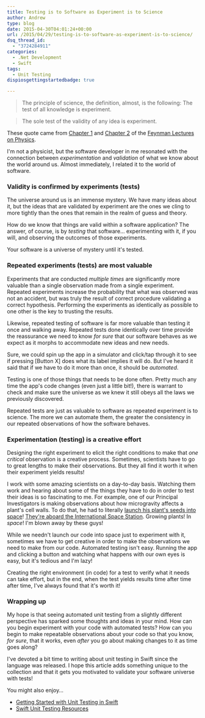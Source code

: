 ```yaml
---
title: Testing is to Software as Experiment is to Science
author: Andrew
type: blog
date: 2015-04-30T04:01:24+00:00
url: /2015/04/29/testing-is-to-software-as-experiment-is-to-science/
dsq_thread_id:
  - "3724284911"
categories:
  - .Net Development
  - Swift
tags:
  - Unit Testing
dispiosgettingstartedbadge: true

---
```

> The principle of science, the definition, almost, is the following: The test of all knowledge is experiment.

> The sole test of the validity of any idea is experiment.

These quote came from [Chapter 1][1] and [Chapter 2][2] of the [Feynman Lectures on Physics][3].

I'm not a physicist, but the software developer in me resonated with the connection between _experimentation_ and _validation_ of what we know about the world around us. Almost immediately, I related it to the world of software.


<a name="validity-confirmed-by-experiments" class="jump-target"></a>

### Validity is confirmed by experiments (tests)

The universe around us is an immense mystery. We have many ideas about it, but the ideas that are validated by experiment are the ones we cling to more tightly than the ones that remain in the realm of guess and theory.

How do we know that things are valid within a software application? The answer, of course, is by _testing_ that software&#8230; experimenting with it, if you will, and observing the outcomes of those experiments.

Your software is a universe of mystery until it's tested.

<a name="repeated-experiments-most-valuable" class="jump-target"></a>

### Repeated experiments (tests) are most valuable

Experiments that are conducted _multiple times_ are significantly more valuable than a single observation made from a single experiment. Repeated experiments increase the probability that what was observed was not an accident, but was truly the result of correct procedure validating a correct hypothesis. Performing the experiments as identically as possible to one other is the key to trusting the results.

Likewise, repeated testing of software is far more valuable than testing it once and walking away. Repeated tests done identically over time provide the reassurance we need to know _for sure_ that our software behaves as we expect as it morphs to accommodate new ideas and new needs.

Sure, we could spin up the app in a simulator and click/tap through it to see if pressing [Button X] does what its label implies it will do. But I've heard it said that if we have to do it more than once, it should be _automated_.

Testing is one of those things that needs to be done often. Pretty much any time the app's code changes (even just a little bit!), there is warrant to check and make sure the universe as we knew it still obeys all the laws we previously discovered.

Repeated tests are just as valuable to software as repeated experiment is to science. The more we can automate them, the greater the consistency in our repeated observations of how the software behaves.

<a name="experimentation-creative-effort" class="jump-target"></a>

### Experimentation (testing) is a creative effort

Designing the right experiment to elicit the right conditions to make that _one critical_ observation is a creative process. Sometimes, scientists have to go to great lengths to make their observations. But they all find it worth it when their experiment yields results!

I work with some amazing scientists on a day-to-day basis. Watching them work and hearing about some of the things they have to do in order to test their ideas is so fascinating to me. For example, one of our Principal Investigators is making observations about how microgravity affects a plant's cell walls. To do that, he had to literally [launch his plant's seeds into space][4]! [They're aboard the International Space Station][5]. Growing plants! In _space_! I'm blown away by these guys!

While we needn't launch our code into space just to experiment with it, sometimes we have to get creative in order to make the observations we need to make from our code. Automated testing isn't easy. Running the app and clicking a button and watching what happens with our own eyes is easy, but it's tedious and I'm lazy!

Creating the right environment (in code) for a test to verify what it needs can take effort, but in the end, when the test yields results time after time after time, I've always found that it's worth it!

### Wrapping up

My hope is that seeing automated unit testing from a slightly different perspective has sparked some thoughts and ideas in your mind. How can you begin experiment with your code with automated tests? How can you begin to make repeatable observations about your code so that you know, _for sure_, that it works, even _after_ you go about making changes to it as time goes along?

I've devoted a bit time to writing about unit testing in Swift since the language was released. I hope this article adds something unique to the collection and that it gets you motivated to validate your software universe with tests!

<a name="related" class="jump-target"></a>

<div class="resources">
  <div class="resources-header">
    You might also enjoy&#8230;
  </div>
  
  <ul class="resources-content">
    <li>
      <i class="fa fa-angle-right"></i> <a href="http://www.andrewcbancroft.com/2014/12/29/getting-started-unit-testing-swift/" title="Getting Started with Unit Testing in Swift">Getting Started with Unit Testing in Swift</a>
    </li>
    <li>
      <i class="fa fa-angle-right"></i> <a href="http://www.andrewcbancroft.com/2014/12/19/swift-unit-testing-resources/" title="Swift Unit Testing Resources">Swift Unit Testing Resources</a>
    </li>
  </ul>
</div>

<a name="share" class="jump-target"></a>

 [1]: http://www.feynmanlectures.caltech.edu/I_01.html#Ch1-S1
 [2]: http://www.feynmanlectures.caltech.edu/I_02.html
 [3]: http://www.feynmanlectures.caltech.edu/
 [4]: http://www.noble.org/blog/plants-in-space/archive/
 [5]: http://www.nasa.gov/mission_pages/station/research/experiments/1062.html
